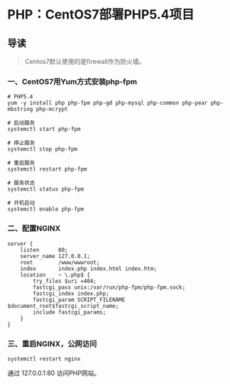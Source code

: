 # PHP：CentOS7部署PHP5.4项目

## 导读

> Centos7默认使用的是firewall作为防火墙。

### 一、CentOS7用Yum方式安装php-fpm

```shell
# PHP5.4
yum -y install php php-fpm php-gd php-mysql php-common php-pear php-mbstring php-mcrypt

# 启动服务
systemctl start php-fpm

# 停止服务
systemctl stop php-fpm

# 重启服务
systemctl restart php-fpm

# 服务状态
systemctl status php-fpm

# 开机启动
systemctl enable php-fpm
```

### 二、配置NGINX

```shell
server {
    listen      80;
    server_name 127.0.0.1;
    root        /www/wwwroot;
    index       index.php index.html index.htm;
    location    ~ \.php$ {
        try_files $uri =404;
        fastcgi_pass unix:/var/run/php-fpm/php-fpm.sock;
        fastcgi_index index.php;
        fastcgi_param SCRIPT_FILENAME $document_root$fastcgi_script_name;
        include fastcgi_params;
    }
}
```

### 三、重启NGINX，公网访问

```shell
systemctl restart nginx
```

通过 127.0.0.1:80 访问PHP网站。

